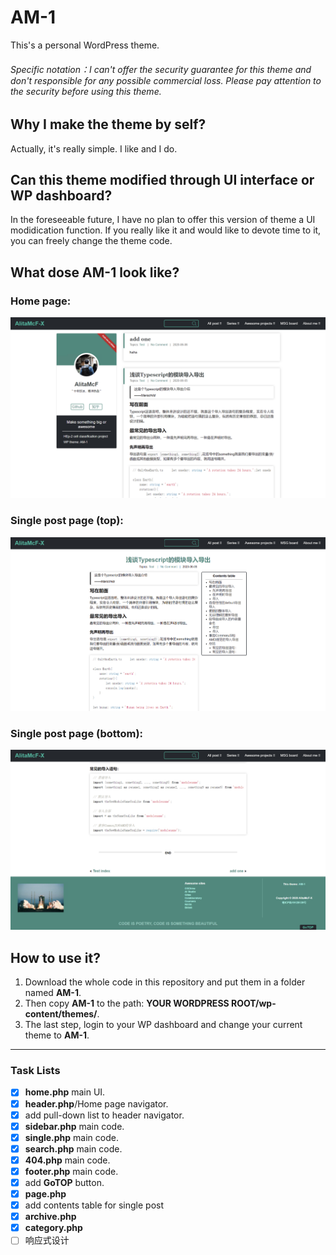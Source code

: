 # AM-1
This's a personal WordPress theme.
###### Specific notation：I can't offer the security guarantee for this theme and don't responsible for any possible commercial loss. Please pay attention to the security before using this theme.

## Why I make the theme by self?
Actually, it's really simple. I like and I do.

## Can this theme modified through UI interface or WP dashboard?
In the foreseeable future, I have no plan to offer this version of theme a UI modidication function. If you really like it and would like to devote time to it, you can freely change the theme code.

## What dose AM-1 look like?
### Home page:
![AM-1](screenshot.PNG)
### Single post page (top):
![head](img/top.png)
### Single post page (bottom):
![tail](img/bottom.png)

## How to use it?
1. Download the whole code in this repository and put them in a folder named **AM-1**.
2. Then copy **AM-1** to the path: **YOUR WORDPRESS ROOT/wp-content/themes/**. 
3. The last step, login to your WP dashboard and change your current theme to **AM-1**.

****

### Task Lists
- [x] **home.php** main UI.
- [x] **header.php**/Home page navigator.
- [x] add pull-down list to header navigator.
- [x] **sidebar.php** main code.
- [x] **single.php** main code.
- [x] **search.php** main code.
- [x] **404.php** main code.
- [x] **footer.php** main code.
- [x] add **GoTOP** button.
- [x] **page.php**
- [x] add contents table for single post
- [x] **archive.php**
- [x] **category.php**
- [ ] 响应式设计

